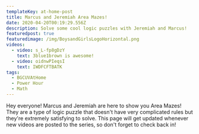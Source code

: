 ```yaml
---
templateKey: at-home-post
title: Marcus and Jeremiah Area Mazes!
date: 2020-04-20T00:19:29.556Z
description: Solve some cool logic puzzles with Jeremiah and Marcus!
featuredpost: true
featuredimage: /img/BoysandGirlsLogoHorizontal.png
videos:
  - video: s_L-fp8gDzY
    text: 3blue1brown is awesome!
  - video: oidnwPIeqsI
    text: IWDFCFTBATK
tags:
  - BGCUVAtHome
  - Power Hour
  - Math
---
```

Hey everyone! Marcus and Jeremiah are here to show you Area Mazes! They are a type of logic puzzle that doesn't have very complicated rules but they're extremely satisfying to solve. This page will get updated whenever new videos are posted to the series, so don't forget to check back in!
